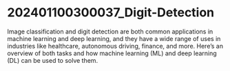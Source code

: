 # 202401100300037_Digit-Detection
Image classification and digit detection are both common applications in machine learning and deep learning, and they have a wide range of uses in industries like healthcare, autonomous driving, finance, and more. Here’s an overview of both tasks and how machine learning (ML) and deep learning (DL) can be used to solve them.
